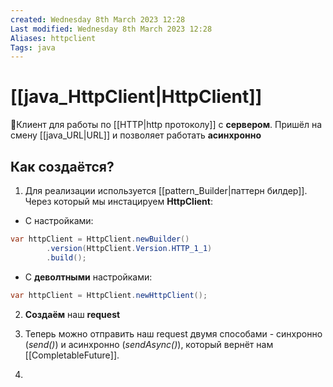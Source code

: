 ```yaml
---
created: Wednesday 8th March 2023 12:28
Last modified: Wednesday 8th March 2023 12:28
Aliases: httpclient
Tags: java
---
```


# [[java_HttpClient|HttpClient]]

📌Клиент для работы по [[HTTP|http протоколу]] с **сервером**. Пришёл на смену [[java_URL|URL]] и позволяет работать **асинхронно**

## Как создаётся?
1. Для реализации используется [[pattern_Builder|паттерн билдер]]. Через который мы инстацируем **HttpClient**:
- C настройками:
```java
var httpClient = HttpClient.newBuilder()  
        .version(HttpClient.Version.HTTP_1_1)  
        .build();
```
- C **деволтными** настройками:
```java
var httpClient = HttpClient.newHttpClient();
```
2. **Создаём** наш **request** 

2. Теперь можно отправить наш request двумя способами - синхронно (*send()*) и асинхронно (*sendAsync()*), который вернёт нам [[CompletableFuture]]. 
3. 
